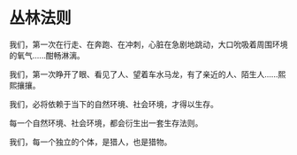 # 丛林法则
我们，第一次在行走、在奔跑、在冲刺，心脏在急剧地跳动，大口吮吸着周围环境的氧气......酣畅淋漓。

我们，第一次睁开了眼、看见了人、望着车水马龙，有了亲近的人、陌生人......熙熙攘攘。

我们，必将依赖于当下的自然环境、社会环境，才得以生存。

每一个自然环境、社会环境，都会衍生出一套生存法则。

我们，每一个独立的个体，是猎人，也是猎物。

